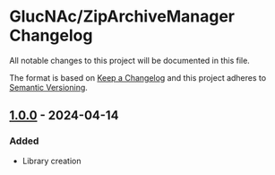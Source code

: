 # GlucNAc/ZipArchiveManager Changelog

All notable changes to this project will be documented in this file.

The format is based on [Keep a Changelog](http://keepachangelog.com/en/1.0.0/)
and this project adheres to [Semantic Versioning](http://semver.org/spec/v2.0.0.html).

## [1.0.0] - 2024-04-14

### Added

* Library creation

[1.0.0]: https://gitlab.com/GlucNAc/ZipArchiveManager/-/tags/v1.0.0
